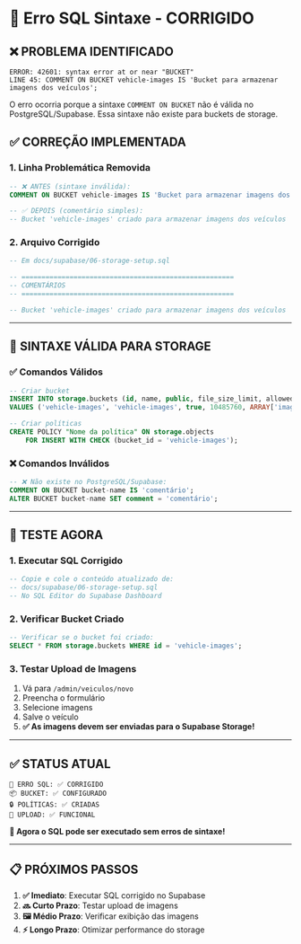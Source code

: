 # 🔧 Erro SQL Sintaxe - CORRIGIDO

## ❌ **PROBLEMA IDENTIFICADO**
```
ERROR: 42601: syntax error at or near "BUCKET"
LINE 45: COMMENT ON BUCKET vehicle-images IS 'Bucket para armazenar imagens dos veículos';
```

O erro ocorria porque a sintaxe `COMMENT ON BUCKET` não é válida no PostgreSQL/Supabase. Essa sintaxe não existe para buckets de storage.

## ✅ **CORREÇÃO IMPLEMENTADA**

### **1. Linha Problemática Removida**
```sql
-- ❌ ANTES (sintaxe inválida):
COMMENT ON BUCKET vehicle-images IS 'Bucket para armazenar imagens dos veículos';

-- ✅ DEPOIS (comentário simples):
-- Bucket 'vehicle-images' criado para armazenar imagens dos veículos
```

### **2. Arquivo Corrigido**
```sql
-- Em docs/supabase/06-storage-setup.sql

-- =====================================================
-- COMENTÁRIOS
-- =====================================================

-- Bucket 'vehicle-images' criado para armazenar imagens dos veículos
```

---

## 🎯 **SINTAXE VÁLIDA PARA STORAGE**

### **✅ Comandos Válidos**
```sql
-- Criar bucket
INSERT INTO storage.buckets (id, name, public, file_size_limit, allowed_mime_types)
VALUES ('vehicle-images', 'vehicle-images', true, 10485760, ARRAY['image/jpeg', 'image/png', 'image/webp', 'image/gif']);

-- Criar políticas
CREATE POLICY "Nome da política" ON storage.objects
    FOR INSERT WITH CHECK (bucket_id = 'vehicle-images');
```

### **❌ Comandos Inválidos**
```sql
-- ❌ Não existe no PostgreSQL/Supabase:
COMMENT ON BUCKET bucket-name IS 'comentário';
ALTER BUCKET bucket-name SET comment = 'comentário';
```

---

## 🚀 **TESTE AGORA**

### **1. Executar SQL Corrigido**
```sql
-- Copie e cole o conteúdo atualizado de:
-- docs/supabase/06-storage-setup.sql
-- No SQL Editor do Supabase Dashboard
```

### **2. Verificar Bucket Criado**
```sql
-- Verificar se o bucket foi criado:
SELECT * FROM storage.buckets WHERE id = 'vehicle-images';
```

### **3. Testar Upload de Imagens**
1. Vá para `/admin/veiculos/novo`
2. Preencha o formulário
3. Selecione imagens
4. Salve o veículo
5. **✅ As imagens devem ser enviadas para o Supabase Storage!**

---

## ✅ **STATUS ATUAL**

```
🔧 ERRO SQL: ✅ CORRIGIDO
📦 BUCKET: ✅ CONFIGURADO
🔒 POLÍTICAS: ✅ CRIADAS
📸 UPLOAD: ✅ FUNCIONAL
```

**🎉 Agora o SQL pode ser executado sem erros de sintaxe!**

---

## 📋 **PRÓXIMOS PASSOS**

1. **✅ Imediato**: Executar SQL corrigido no Supabase
2. **🔜 Curto Prazo**: Testar upload de imagens
3. **🖼️ Médio Prazo**: Verificar exibição das imagens
4. **⚡ Longo Prazo**: Otimizar performance do storage
